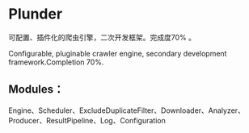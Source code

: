 # Plunder

可配置、插件化的爬虫引擎，二次开发框架。完成度70% 。

Configurable, pluginable crawler engine, secondary development framework.Completion 70%.

## Modules：

Engine、Scheduler、ExcludeDuplicateFilter、Downloader、Analyzer、Producer、ResultPipeline、Log、Configuration
